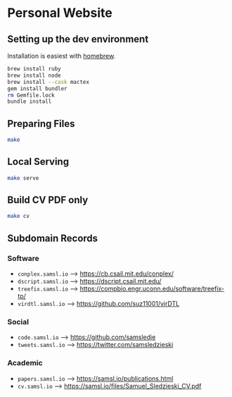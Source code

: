 # Personal Website

## Setting up the dev environment

Installation is easiest with [homebrew](https://brew.sh/).

```bash
brew install ruby
brew install node
brew install --cask mactex
gem install bundler
rm Gemfile.lock
bundle install
```

## Preparing Files

```bash
make
```

## Local Serving

```bash
make serve
```

## Build CV PDF only

```bash
make cv
```

## Subdomain Records

### Software
- `conplex.samsl.io` --> https://cb.csail.mit.edu/conplex/
- `dscript.samsl.io` --> https://dscript.csail.mit.edu/
- `treefix.samsl.io` --> https://compbio.engr.uconn.edu/software/treefix-tp/
- `virdtl.samsl.io` --> https://github.com/suz11001/virDTL

### Social
- `code.samsl.io` --> https://github.com/samsledje
- `tweets.samsl.io` --> https://twitter.com/samsledzieski

### Academic

- `papers.samsl.io` --> https://samsl.io/publications.html
- `cv.samsl.io` --> https://samsl.io/files/Samuel_Sledzieski_CV.pdf
